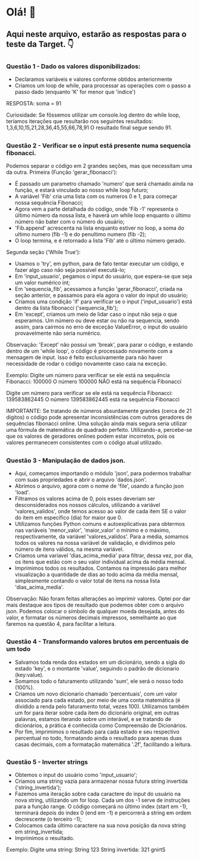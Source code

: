 # Olá! 👋
## Aqui neste arquivo, estarão as respostas para o teste da Target. 👇

##

### Questão 1 - Dado os valores disponibilizados:

- Declaramos variáveis e valores conforme obtidos anteriormente
- Criamos um loop de while, para processar as operações com o passo a passo dado (enquanto 'K' for menor que 'indice')

RESPOSTA: soma = 91

Curiosidade: Se fôssemos utilizar um console.log dentro do while loop, teríamos iterações que resultarão nos seguintes resultados:
1,3,6,10,15,21,28,36,45,55,66,78,91
O resultado final segue sendo 91.

##

### Questão 2 - Verificar se o input está presente numa sequencia fibonacci.

Podemos separar o código em 2 grandes seções, mas que necessitam uma da outra.
Primeira (Função 'gerar_fibonacci'):
- É passado um parametro chamado 'numero' que será chamado ainda na função, e estará vinculado ao nosso while loop futuro;
- A variável 'Fib' cria uma lista com os numeros 0 e 1, para começar nossa sequência Fibonacci;
- Agora vem a parte detalhada do código, onde 'Fib -1' representa o último número da nossa lista, e haverá um while loop enquanto o último número não bater com o número do usuário;
- 'Fib.append' acrescenta na lista enquanto estiver no loop, a soma do ultimo numero (fib -1) e do penultimo numero (fib -2);
- O loop termina, e é retornado a lista 'Fib' até o último número gerado.

Segunda seção ('While True'):
- Usamos o 'try', em python, para de fato tentar executar um código, e fazer algo caso não seja possível executá-lo;
- Em 'input_usuario', pegamos o input do usuário, que espera-se que seja um valor numérico int;
- Em 'sequencia_fib', acessamos a função 'gerar_fibonacci', criada na seção anterior, e passamos para ela agora o valor do input do usuário;
- Criamos uma condição 'if' para verificar se o input ('input_usuario') está dentro da lista fibonacci ('sequencia_fib');
- Em 'except', criamos um meio de lidar caso o input não seja o que esperamos. Um número ou deve estar ou não na sequencia, sendo assim, para cairmos no erro de exceção ValueError, o input do usuário provavelmente não seria numérico.

Observação: 'Except' não possui um 'break', para parar o código, e estando dentro de um 'while loop', o código é processado novamente com a mensagem de input. Isso é feito exclusivamente para não haver necessidade de rodar o código novamente caso caia na exceção.

Exemplo: Digite um número para verificar se ele está na sequência Fibonacci: 100000
O número 100000 NÃO está na sequência Fibonacci

Digite um número para verificar se ele está na sequência Fibonacci: 139583862445
O número 139583862445 está na sequência Fibonacci

IMPORTANTE: Se tratando de números absurdamente grandes (cerca de 21 digitos) o código pode apresentar inconsistências com outros geradores de sequências fibonacci online. Uma solução ainda mais segura seria utilizar uma fórmula de matemática de quadrado perfeito. Utilizando-a, percebe-se que os valores de geradores onlines podem estar incorretos, pois os valores permanecem consistentes com o código atual utilizado.

##

### Questão 3 - Manipulação de dados json.

- Aqui, começamos importando o módulo 'json', para podermos trabalhar com suas propriedades e abrir o arquivo 'dados.json'.
- Abrimos o arquivo, agora com o nome de 'file', usando a função json 'load'.
- Filtramos os valores acima de 0, pois esses deveriam ser desconsiderados nos nossos cálculos, utilizando a variável 'valores_validos', onde temos acesso ao valor de cada item SE o valor do item em específico (dia) for maior que 0.
- Utilizamos funções Python comuns e autoexplicativas para obtermos nas variáveis 'menor_valor', 'maior_valor' o mínimo e o máximo, respectivamente, da variável 'valores_validos'. Para a média, somamos todos os valores na nossa variável de validação, e dividimos pelo número de itens válidos, na mesma variável.
- Criamos uma variavel 'dias_acima_media' para filtrar, dessa vez, por dia, os itens que estão com o seu valor individual acima da média mensal.
- Imprimimos todos os resultados. Contamos na impressão para melhor visualização a quantidade de dias ao todo acima da média mensal, simplesmente contando o valor total de itens na nossa lista 'dias_acima_media'.

Observação: Não foram feitas alterações ao imprimir valores. Optei por dar mais destaque aos tipos de resultado que podemos obter com o arquivo json. Podemos colocar o símbolo de qualquer moeda desejada, antes do valor, e formatar os números decimais impressos, semelhante ao que faremos na questão 4, para facilitar a leitura.

##

### Questão 4 - Transformando valores brutos em percentuais de um todo

- Salvamos toda renda dos estados em um dicionário, sendo a sigla do estado 'key', e o montante 'value', seguindo o padrão de dicionario (key:value).
- Somamos todo o faturamento utilizando 'sum', ele será o nosso todo (100%).
- Criamos um novo dicionario chamado 'percentuais', com um valor associado para cada estado, por meio de uma conta matemática (é dividido a renda pelo faturamento total, vezes 100). Utilizamos também um for para iterar sobre cada item  do dicionário original, em outras palavras, estamos iterando sobre um interável, e se tratando de dicionários, a prática é conhecida como Compreensão de Dicionários.
- Por fim, imprimimos o resultado para cada estado e seu respectivo percentual no todo, formatando ainda o resultado para apenas duas casas decimais, com a formatação matemática '.2f', facilitando a leitura.

##

### Questão 5 - Inverter strings

- Obtemos o input do usuário como 'input_usuario';
- Criamos uma string vazia para armazenar nossa futura string invertida ('string_invertida');
- Fazemos uma iteração sobre cada caractere do input do usuário na nova string, utilizando um for loop. Cada um dos -1 serve de instruções para a função range. O código começará no último index (start em -1), terminará depois do index 0 (end em -1) e percorrerá a string em ordem decrescente (o terceiro -1);
- Colocamos cada último caractere na sua nova posição da nova string em string_invertida;
- Imprimimos o resultado.

Exemplo: Digite uma string: String 123
String invertida: 321 gnirtS